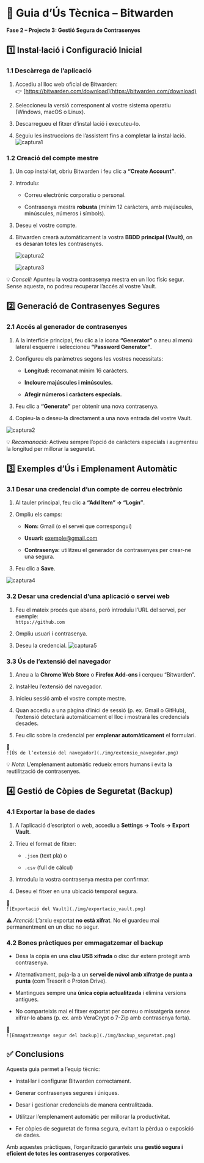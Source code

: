 

# **🧰 Guia d’Ús Tècnica – Bitwarden**

**Fase 2 – Projecte 3: Gestió Segura de Contrasenyes**

## **1️⃣ Instal·lació i Configuració Inicial**

### **1.1 Descàrrega de l’aplicació**

1. Accediu al lloc web oficial de Bitwarden:  
    👉 [https://bitwarden.com/download](https://bitwarden.com/download)

2. Seleccioneu la versió corresponent al vostre sistema operatiu (Windows, macOS o Linux).

3. Descarregueu el fitxer d’instal·lació i executeu-lo.

4. Seguiu les instruccions de l’assistent fins a completar la instal·lació.
![captura1](Captura1.png)



### **1.2 Creació del compte mestre**

1. Un cop instal·lat, obriu Bitwarden i feu clic a **“Create Account”**.

2. Introduïu:

   * Correu electrònic corporatiu o personal.

   * Contrasenya mestra **robusta** (mínim 12 caràcters, amb majúscules, minúscules, números i símbols).

3. Deseu el vostre compte.

4. Bitwarden crearà automàticament la vostra **BBDD principal (Vault)**, on es desaran totes les contrasenyes.
   
   ![captura2](captura2.png)

   ![captura3](captura3.png)

💡 *Consell:* Apunteu la vostra contrasenya mestra en un lloc físic segur. Sense aquesta, no podreu recuperar l’accés al vostre Vault.

## **2️⃣ Generació de Contrasenyes Segures**

### **2.1 Accés al generador de contrasenyes**

1. A la interfície principal, feu clic a la icona **“Generator”** o aneu al menú lateral esquerre i seleccioneu **“Password Generator”**.

2. Configureu els paràmetres segons les vostres necessitats:

   * **Longitud:** recomanat mínim 16 caràcters.

   * **Incloure majúscules i minúscules.**

   * **Afegir números i caràcters especials.**

3. Feu clic a **“Generate”** per obtenir una nova contrasenya.

4. Copieu-la o deseu-la directament a una nova entrada del vostre Vault.

 ![captura2](Captura2.png)


💡 *Recomanació:* Activeu sempre l’opció de caràcters especials i augmenteu la longitud per millorar la seguretat.

## **3️⃣ Exemples d’Ús i Emplenament Automàtic**

### **3.1 Desar una credencial d’un compte de correu electrònic**

1. Al tauler principal, feu clic a **“Add Item” → “Login”**.

2. Ompliu els camps:

   * **Nom:** Gmail (o el servei que correspongui)

   * **Usuari:** exemple@gmail.com

   * **Contrasenya:** utilitzeu el generador de contrasenyes per crear-ne una segura.

3. Feu clic a **Save**.

 ![captura4](Captura4.png)



### **3.2 Desar una credencial d’una aplicació o servei web**

1. Feu el mateix procés que abans, però introduïu l’URL del servei, per exemple:  
    `https://github.com`

2. Ompliu usuari i contrasenya.

3. Deseu la credencial.
 ![captura5](Captura5.png)


 

### **3.3 Ús de l’extensió del navegador**

1. Aneu a la **Chrome Web Store** o **Firefox Add-ons** i cerqueu “Bitwarden”.

2. Instal·leu l’extensió del navegador.

3. Inicieu sessió amb el vostre compte mestre.

4. Quan accediu a una pàgina d’inici de sessió (p. ex. Gmail o GitHub), l’extensió detectarà automàticament el lloc i mostrarà les credencials desades.

5. Feu clic sobre la credencial per **emplenar automàticament** el formulari.

📸  
 `![Ús de l’extensió del navegador](./img/extensio_navegador.png)`

💡 *Nota:* L’emplenament automàtic redueix errors humans i evita la reutilització de contrasenyes.

## **4️⃣ Gestió de Còpies de Seguretat (Backup)**

### **4.1 Exportar la base de dades**

1. A l’aplicació d’escriptori o web, accediu a **Settings → Tools → Export Vault**.

2. Trieu el format de fitxer:

   * `.json` (text pla) o

   * `.csv` (full de càlcul)

3. Introduïu la vostra contrasenya mestra per confirmar.

4. Deseu el fitxer en una ubicació temporal segura.

📸  
 `![Exportació del Vault](./img/exportacio_vault.png)`

⚠️ *Atenció:* L’arxiu exportat **no està xifrat**. No el guardeu mai permanentment en un disc no segur.

### **4.2 Bones pràctiques per emmagatzemar el backup**

* Desa la còpia en una **clau USB xifrada** o disc dur extern protegit amb contrasenya.

* Alternativament, puja-la a un **servei de núvol amb xifratge de punta a punta** (com Tresorit o Proton Drive).

* Mantingues sempre una **única còpia actualitzada** i elimina versions antigues.

* No comparteixis mai el fitxer exportat per correu o missatgeria sense xifrar-lo abans (p. ex. amb VeraCrypt o 7-Zip amb contrasenya forta).

📸  
 `![Emmagatzematge segur del backup](./img/backup_seguretat.png)`

## **✅ Conclusions**

Aquesta guia permet a l’equip tècnic:

* Instal·lar i configurar Bitwarden correctament.

* Generar contrasenyes segures i úniques.

* Desar i gestionar credencials de manera centralitzada.

* Utilitzar l’emplenament automàtic per millorar la productivitat.

* Fer còpies de seguretat de forma segura, evitant la pèrdua o exposició de dades.

Amb aquestes pràctiques, l’organització garanteix una **gestió segura i eficient de totes les contrasenyes corporatives**.


